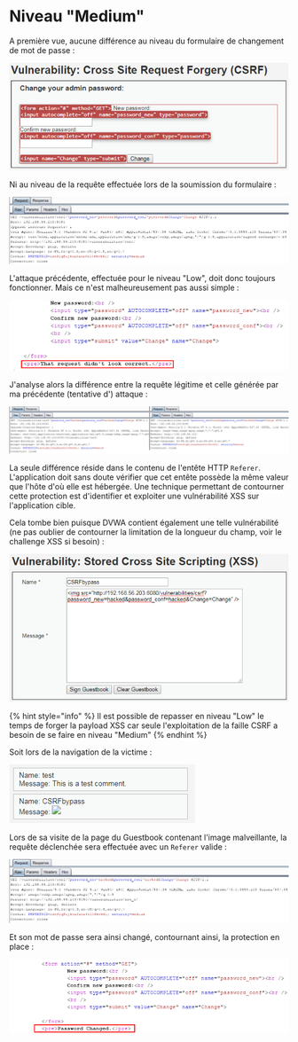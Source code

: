 # Niveau "Medium"

A première vue, aucune différence au niveau du formulaire de changement de mot de passe :

![](../../../../.gitbook/assets/f25e26c4fec0b697b8ff774f7ea91ab4.png)

Ni au niveau de la requête effectuée lors de la soumission du formulaire :

![](../../../../.gitbook/assets/41f83d7a7ebc0b31f89865fb6b795d38.png)

L'attaque précédente, effectuée pour le niveau "Low", doit donc toujours fonctionner. Mais ce n'est malheureusement pas aussi simple :

![](../../../../.gitbook/assets/bfe2487eaf3948bcc51c89015ab3c758.png)



J'analyse alors la différence entre la requête légitime et celle générée par ma précédente (tentative d') attaque :

![](../../../../.gitbook/assets/57e93dd720248cb62751c3e65862f417.png)

La seule différence réside dans le contenu de l'entête HTTP `Referer`. L'application doit sans doute vérifier que cet entête possède la même valeur que l'hôte d'où elle est hébergée. Une technique permettant de contourner cette protection est d'identifier et exploiter une vulnérabilité XSS sur l'application cible.&#x20;

Cela tombe bien puisque DVWA contient également une telle vulnérabilité (ne pas oublier de contourner la limitation de la longueur du champ, voir le challenge XSS si besoin) :

![](../../../../.gitbook/assets/8b1b89d32a7c2ffb168a59b9cc2aa285.png)

{% hint style="info" %}
Il est possible de repasser en niveau "Low" le temps de forger la payload XSS car seule l'exploitation de la faille CSRF a besoin de se faire en niveau "Medium"
{% endhint %}



Soit lors de la navigation de la victime :

![](../../../../.gitbook/assets/d0da1fda181ffba0dc7774a0bf695fd4.png)

Lors de sa visite de la page du Guestbook contenant l'image malveillante, la requête déclenchée sera effectuée avec un `Referer` valide :

![](<../../../../.gitbook/assets/052890166f4826c302b676545f6c067d (1).png>)

Et son mot de passe sera ainsi changé, contournant ainsi, la protection en place :

![](../../../../.gitbook/assets/ed9212a48569e45bc67a2b0667b49889.png)
